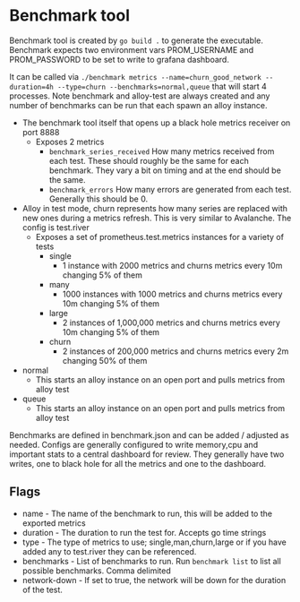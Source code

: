 # Benchmark tool

Benchmark tool is created by `go build .` to generate the executable. Benchmark expects two environment vars PROM_USERNAME and PROM_PASSWORD to be set to write to grafana dashboard.

It can be called via `./benchmark metrics --name=churn_good_network --duration=4h --type=churn --benchmarks=normal,queue` that will start 4 processes. Note benchmark and alloy-test are always created and any number of benchmarks can be run that each spawn an alloy instance.

* The benchmark tool itself that opens up a black hole metrics receiver on port 8888
  * Exposes 2 metrics 
    * `benchmark_series_received` How many metrics received from each test. These should roughly be the same for each benchmark. They vary a bit on timing and at the end should be the same.
    * `benchmark_errors` How many errors are generated from each test. Generally this should be 0.
* Alloy in test mode, churn represents how many series are replaced with new ones during a metrics refresh. This is very similar to Avalanche. The config is test.river
  * Exposes a set of prometheus.test.metrics instances for a variety of tests
    * single
      * 1 instance with 2000 metrics and churns metrics every 10m changing 5% of them
    * many
      * 1000 instances with 1000 metrics and churns metrics every 10m changing 5% of them
    * large
      * 2 instances of 1,000,000 metrics and churns metrics every 10m changing 5% of them
    * churn
      * 2 instances of 200,000 metrics and churns metrics every 2m changing 50% of them
* normal
  * This starts an alloy instance on an open port and pulls metrics from alloy test
* queue
  * This starts an alloy instance on an open port and pulls metrics from alloy test

Benchmarks are defined in benchmark.json and can be added / adjusted as needed. Configs are generally configured to write memory,cpu and important stats to a central dashboard for review. They generally have two writes, one to black hole for all the metrics and one to the dashboard.


## Flags

* name - The name of the benchmark to run, this will be added to the exported metrics
* duration - The duration to run the test for. Accepts go time strings
* type - The type of metrics to use; single,man,churn,large or if you have added any to test.river they can be referenced.
* benchmarks - List of benchmarks to run. Run `benchmark list` to list all possible benchmarks. Comma delimited
* network-down - If set to true, the network will be down for the duration of the test.